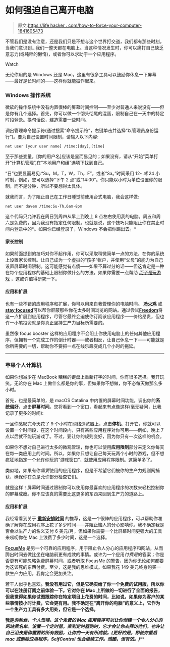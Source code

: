 # 如何强迫自己离开电脑

> 原文:[https://life hacker . com/how-to-force-your-computer-1841605473](https://lifehacker.com/how-to-force-yourself-off-your-computer-1841605473)

不管我们是没有注意，还是我们只是不想与这个世界打交道，我们都有那些时刻，当我们意识到...我们一整天都在电脑上。当这种情况发生时，你可以痛打自己缺乏意志力(或纯粹的懒惰)，或者你可以求助于一个应用程序。

Watch

无论你用的是 Windows 还是 Mac，这里有很多工具可以鼓励你休息一下屏幕——最好是长时间的——这样你就能振作起来。

### Windows 操作系统

微软的操作系统中没有内置很棒的屏幕时间控制——至少对普通人来说没有——但是你有几个选择。首先，你可以做一个彻头彻尾的混蛋，限制自己在一天中的特定时段登录。换句话说，建造需要一些时间。

调出管理命令提示符(通过搜索“命令提示符”，右键单击并选择“以管理员身份运行”)。要为自己设置时间限制，请输入以下内容:

`net user [your user name] /time:[day],[time]`

至于那些变量，[你的用户名]应该是显而易见的；如果没有，请从“开始”菜单打开“计算机管理”,在“本地用户和组”选项下找到自己。

“日”也要显而易见:“Su，M，T，W，Th，F”，或者“Sa。”时间采用 12- *或* 24 小时制，例如，您可以选择“下午 2 点”或“14:00”。你只能以小时为单位设置你的限制，而不是分钟，所以不要想得太具体。

就我而言，为了阻止自己在工作日睡觉前使用台式电脑，我会这样做:

`net user davem /time:Su-Th,6am-8pm`

这个代码只允许我在周日到周四从早上到晚上 8 点左右使用我的电脑。周五和周六是免费的，因为我没有指定任何限制。也就是说，这个技巧只能阻止你在禁止时间内登录中的*。如果你已经登录了，Windows 不会把你踢出去。*

#### 家长控制

如果前面提到的技巧对你不起作用，你可以采取稍微简单一点的方法，在你的系统上设置家长控制。让自己成为一个虚拟的“孩子”帐户，并使用“父母”的能力为自己设置屏幕时间限制。这可能感觉有点傻——如果不算过分的话——但这肯定是一种在每个应用程序的基础上限制你做什么的方法。如果你需要一点帮助 [*而不是*玩游戏](https://lifehacker.com/the-best-video-games-to-play-when-youre-lonely-1841579007) ，这或许值得研究一下。

#### 应用和扩展

也有一些不错的应用程序和扩展，你可以用来自我管理你的电脑时间。 [**冷火鸡**](https://getcoldturkey.com/) 或[**stay focused**](https://chrome.google.com/webstore/detail/stayfocusd/laankejkbhbdhmipfmgcngdelahlfoji?hl=en)可以帮你屏蔽那些你花太多时间浏览的网站。通过尝试[**Freedom**](https://freedom.to/stayfocusd/?rfsn=311154.5a98f)将这一点扩展到应用程序，尽管它最终会迫使你订阅该应用程序——价格昂贵，但也许一小笔投资就是你真正坚持生产力目标所需要的。

虽然像 focus booster 这样的应用程序不会阻止你使用电脑上的任何其他应用程序，但拥有一个完成工作的倒计时器——或者相反，让自己休息一下——可能就是你所需要的一切，帮助你不要把一点在线乐趣变成几个小时的拖延。

* * *

### 苹果个人计算机

如果你想减少在 MacBook 糟糕的键盘上重新打字的时间，你有很多选择。我开玩笑。无论你在 Mac 上做什么都是你的事，但如果你不想做，你不必每天做那么多小时。

首先，也是最简单的，是 macOS Catalina 中内置的屏幕时间功能。调出你的**系统偏好**，点击**屏幕时间**。您将看到一个窗口，看起来有点像这样(毫无疑问，比我记录了更多的时间):

一旦你感叹完今天花了 9 个小时在网络浏览器上，点击**停机**。打开它，你就可以设置一个时间段，在这个时间段内，只有某些应用程序对你可用——例如，晚上 7 点以后就不能玩游戏了。不过，要让你的规则变好，因为你只有一次这样的机会。

如果你不想对自己进行太多的微观管理，你也可以使用**应用限制**部分来定义你每天在每一类应用上的时间。所以，如果你只想让自己每天玩两个小时的游戏，但不想疯狂地指定一个允许你玩的“游戏窗口”，就使用应用程序限制。这简单多了。

类似地，如果有你*需要*使用的应用程序，但是不希望它们被你的生产力规则网捕获，确保你在总是允许部分检查它们。

就是这样！屏幕时间通过限制你可以使用你最喜欢的应用程序的次数来轻松控制你的屏幕成瘾。你不应该真的需要比这更多的东西来回到生产力的道路上。

#### 应用和扩展

我经常看到关于 [**重新安排时间**](https://www.rescuetime.com) 的推荐，这是一个很棒的应用程序，可以帮助你准确了解你在应用程序上花了多少时间——并阻止恼人的分心影响你。我不确定我是否会以生产力的名义支付 6 美元/月，但如果你需要一个比屏幕时间更强大的工具来唠叨你在 Mac 上浪费了多少时间，这是一个选择。

[**FocusMe**](https://focusme.com/) 是另一个可靠的应用程序，用于阻止令人分心的应用程序和网站，从而腾出时间去做比坐在电脑前更有成效的事情。或许为一个应用*付费是*的答案；你是否更有可能忽略免费屏幕时间，或者听取 FocusMe 的警告，因为你无论如何都要为这该死的东西付费。至少，这是我的思维模式。如果我花 149 美元终身购买一款生产力应用，我肯定会更加关注。

若干人似乎也喜欢[](https://timingapp.com/)**。我没有用过它，但是它确实给了你一个免费的试用版，所以你可以在注册订阅之前体验一下。它对你在 Mac 上所做的一切进行了全面的报告，但我觉得如果你试图跟踪你在特定项目上花费的时间，比如说，如果你为客户的某些事情按小时计费，它会更有用。我不确定在“离开你的电脑”的意义上，它作为一个生产力工具有多大用处，但它是一个选择。**

**我是[](https://selfcontrolapp.com/)**的粉丝，个人觉得。这个免费的 Mac 应用程序可以让你创建一个令人分心的网站黑名单。设置一个定时器，直到定时器到时，它才会让你去拜访他们。也许让自己沮丧是你需要的所有鼓励，让你的一天有所成就。(更好的是，即使你重启 mac 或删除应用程序，SelfControl 也会继续工作*。残酷，但有效。)*****